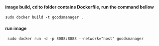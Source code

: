 #### image build, cd to folder contains Dockerfile, run the command bellow

```shell
sudo docker build -t goodsmanager .
```

#### run image

```text
 sudo docker run -d -p 8088:8088 --network="host" goodsmanager
```

